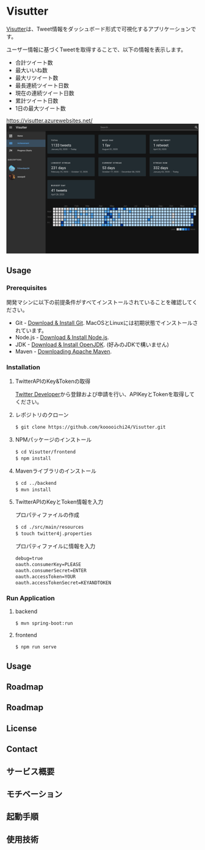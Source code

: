 # Visutter
[Visutter](https://visutter.azurewebsites.net/)は、Tweet情報をダッシュボード形式で可視化するアプリケーションです。

ユーザー情報に基づくTweetを取得することで、以下の情報を表示します。
- 合計ツイート数
- 最大いいね数
- 最大リツイート数
- 最長連続ツイート日数
- 現在の連続ツイート日数
- 累計ツイート日数
- 1日の最大ツイート数

https://visutter.azurewebsites.net/
![Visutter_AchievementPage](./doc/image/Visutter_Achievement.png)

## Usage
### Prerequisites
開発マシンに以下の前提条件がすべてインストールされていることを確認してください。
- Git - [Download & Install Git](https://git-scm.com/downloads). MacOSとLinuxには初期状態でインストールされています。
- Node.js - [Download & Install Node.js](https://nodejs.org/en/download/).
- JDK - [Download & Install OpenJDK](https://adoptopenjdk.net/). (好みのJDKで構いません)
- Maven - [Downloading Apache Maven](https://maven.apache.org/download.cgi).

### Installation
1. TwitterAPIのKey&Tokenの取得

    [Twitter Developer](https://developer.twitter.com/en/apply-for-access)から登録および申請を行い、APIKeyとTokenを取得してください。

2. レポジトリのクローン

    ```bash
    $ git clone https://github.com/kooooichi24/Visutter.git
    ```

3. NPMパッケージのインストール

    ```bash
    $ cd Visutter/frontend
    $ npm install
    ```

4. Mavenライブラリのインストール

    ```bash
    $ cd ../backend
    $ mvn install
    ```

5. TwitterAPIのKeyとToken情報を入力

    プロパティファイルの作成
    ```bash
    $ cd ./src/main/resources
    $ touch twitter4j.properties
    ```

    プロパティファイルに情報を入力
    ```properties
    debug=true
    oauth.consumerKey=PLEASE
    oauth.consumerSecret=ENTER
    oauth.accessToken=YOUR
    oauth.accessTokenSecret=KEYANDTOKEN
    ```

### Run Application
1. backend

    ```bash
    $ mvn spring-boot:run
    ```

2. frontend

    ```bash
    $ npm run serve
    ```

## Usage

## Roadmap

## Roadmap

## License

## Contact



## サービス概要

## モチベーション
## 起動手順

## 使用技術
